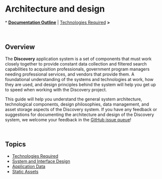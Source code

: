 
# Architecture and design

**^** **[Documentation Outline](../readme.md)** | [Technologies Required](technologies.md) **>**

<br/>

## Overview

The **Discovery** application system is a set of components that must work closely together to provide constant data collection and filtered search capabilities to acquisition professionals, government program managers needing professional services, and vendors that provide them.  A foundational understanding of the systems and technologies at work, how they are used, and design principles behind the system will help you get up to speed when working with the Discovery project.

This guide will help you understand the general system architecture, technological components, design philosophies, data management, and asset storage aspects of the Discovery system.  If you have any feedback or suggestions for documenting the architecture and design of the Discovery system, we welcome your feedback in the [GitHub issue queue](https://github.com/PSHCDevOps/discovery/issues)!

<br/>

## Topics

* [Technologies Required](technologies.md)
* [System and Interface Design](design.md)
* [Application Data](data.md)
* [Static Assets](assets.md)

<br/>
